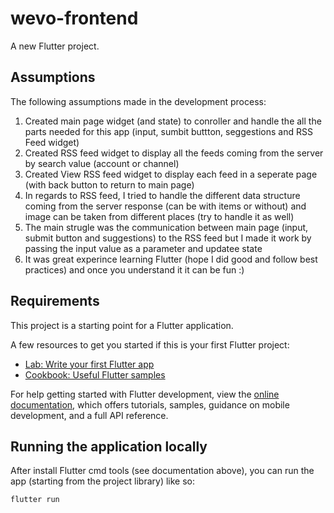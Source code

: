 # wevo-frontend

A new Flutter project.

## Assumptions

The following assumptions made in the development process:
1. Created main page widget (and state) to conroller and handle the all the parts needed for this app (input, sumbit buttton, seggestions and RSS Feed widget)
2. Created RSS feed widget to display all the feeds coming from the server by search value (account or channel)
3. Created View RSS feed widget to display each feed in a seperate page (with back button to return to main page)
4. In regards to RSS feed, I tried to handle the different data structure coming from the server response (can be with items or without) and image can be taken from different places (try to handle it as well)
5. The main strugle was the communication between main page (input, submit button and suggestions) to the RSS feed but I made it work by passing the input value as a parameter and updatee state
6. It was great experince learning Flutter (hope I did good and follow best practices) and once you understand it it can be fun :)

## Requirements

This project is a starting point for a Flutter application.

A few resources to get you started if this is your first Flutter project:

- [Lab: Write your first Flutter app](https://docs.flutter.dev/get-started/codelab)
- [Cookbook: Useful Flutter samples](https://docs.flutter.dev/cookbook)

For help getting started with Flutter development, view the
[online documentation](https://docs.flutter.dev/), which offers tutorials,
samples, guidance on mobile development, and a full API reference.


## Running the application locally

After install Flutter cmd tools (see documentation above), you can run the app (starting from the project library) like so:

```shell
flutter run
```

